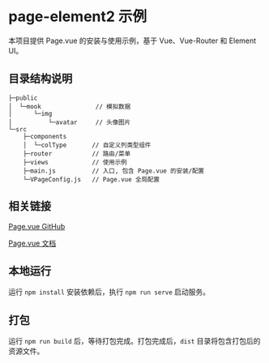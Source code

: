 # page-element2 示例

本项目提供 Page.vue 的安装与使用示例，基于 Vue、Vue-Router 和 Element UI。



## 目录结构说明

```
├─public
│  └─mook               // 模拟数据
│      └─img
│          └─avatar     // 头像图片
└─src
    ├─components
    │  └─colType       // 自定义列类型组件
    ├─router           // 路由/菜单
    ├─views            // 使用示例
    ├─main.js          // 入口, 包含 Page.vue 的安装/配置
    └─VPageConfig.js   // Page.vue 全局配置

```



## 相关链接

[Page.vue GitHub](https://github.com/gonglihai/page-element2)

[Page.vue 文档](https://page-element2.glh.red/)




## 本地运行

运行 `npm install` 安装依赖后，执行 `npm run serve` 启动服务。



## 打包

运行 `npm run build` 后，等待打包完成。打包完成后，`dist` 目录将包含打包后的资源文件。

